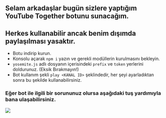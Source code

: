 ## Selam arkadaşlar bugün sizlere yaptığım **YouTube Together** botunu sunacağım.
## Herkes kullanabilir ancak benim dışımda paylaşılması yasaktır.

* Botu indirip kurun.
* Konsolu açarak `npm i` yazın ve gerekli modüllerin kurulmasını bekleyin.
* `yosemite.js` adlı dosyanın içerisindeki `prefix` ve `token` yerlerini doldurunuz. (Eksik Bırakmayın!)
* Bot kullanım şekli `play <KANAL ID>` şeklindedir, her şeyi ayarladıktan sonra bu şekilde kullanabilirsiniz.

### Eğer bot ile ilgili bir sorununuz olursa aşağıdaki tuş yardımıyla bana ulaşabilirsiniz.

<a href="https://discord.com/users/961263708510748673"><img src="https://img.shields.io/badge/Discord%20-7289DA.svg?&style=for-the-badge&logo=discord&logoColor=white"></a>
